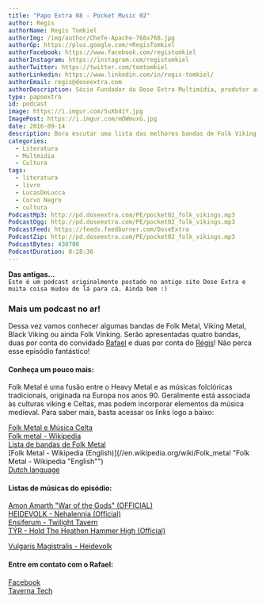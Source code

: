 ```yaml
---
title: "Papo Extra 08 - Pocket Music 02"
author: Regis
authorName: Regis Tomkiel
authorImg: /img/author/Chefe-Apache-768x768.jpg
authorGp: https://plus.google.com/+RegisTomkiel
authorFacebook: https://www.facebook.com/registomkiel
authorInstagram: https://instagram.com/registomkiel
authorTwitter: https://twitter.com/tomtomkiel
authorLinkedin: https://www.linkedin.com/in/regis-tomkiel/
authorEmail: regis@doseextra.com
authorDescription: Sócio Fundador da Dose Extra Multimídia, produtor audiovisual, desenvolvedor web, podcaster, escritor e quando sobra tempo, coleciona videogames e filmes independentes.
type: papoextra
id: podcast
image: https://i.imgur.com/5uXb4iY.jpg
ImagePost: https://i.imgur.com/mOWmuxG.jpg
date: 2016-09-14
description: Bora escutar uma lista das melhores bandas de Folk Viking da atualidade!
categories:
  - Literatura
  - Multmidia
  - Cultura
tags:
  - literatura
  - livro
  - LucasDeLucca
  - Corvo Negro
  - cultura
PodcastMp3: http://pd.doseextra.com/PE/pocket02_folk_vikings.mp3
PodcastOgg: http://pd.doseextra.com/PE/pocket02_folk_vikings.mp3
PodcastFeed: https://feeds.feedburner.com/DoseExtra
PodcastZip: http://pd.doseextra.com/PE/pocket02_folk_vikings.mp3
PodcastBytes: 430700
PodcastDuration: 0:28:36
---
```

**Das antigas...**   
``Este é um podcast originalmente postado no antigo site Dose Extra e muita coisa mudou de lá para cá. Ainda bem :) ``


### Mais um podcast no ar!
Dessa vez vamos conhecer algumas bandas de Folk Metal, Viking Metal, Black Viking ou ainda Folk Vinking.
Serão apresentadas quatro bandas, duas por conta do convidado [Rafael]() e duas por conta do [Régis]()!
Não perca esse episódio fantástico!

#### Conheça um pouco mais:

Folk Metal é uma fusão entre o Heavy Metal e as músicas folclóricas tradicionais, originada na Europa nos anos 90. Geralmente está associada às culturas viking e Celtas, mas podem incorporar elementos da música medieval.
Para saber mais, basta acessar os links logo a baixo:

[Folk Metal e Música Celta](//whiplash.net/materias/biografias/000235-skyclad.html "Folk Metal e Música Celta")   
[Folk metal - Wikipedia](//pt.wikipedia.org/wiki/Folk_metal "Folk metal - Wikipedia")   
[Lista de bandas de Folk Metal](//pt.wikipedia.org/wiki/Lista_de_bandas_de_folk_metal "Lista de bandas de Folk Metal")   
[Folk Metal - Wikipedia (English)](//en.wikipedia.org/wiki/Folk_metal "Folk Metal - Wikipedia "English"")   
[Dutch language](//en.wikipedia.org/wiki/Dutch_language "Dutch language")   

#### Listas de músicas do episódio:
<a href="https://www.youtube.com/watch?v=FVAQQujgSxQ" target="_blank">Amon Amarth "War of the Gods" (OFFICIAL)</a>    
<a href="https://www.youtube.com/watch?v=KBpDom4QWHE" target="_blank">HEIDEVOLK - Nehalennia (Official)</a>    
<a href="https://www.youtube.com/watch?v=YaqqsTVuCnI" target="_blank">Ensiferum - Twilight Tavern</a>    
<a href="https://www.youtube.com/watch?v=fu2bgwcv43o" target="_blank">TÝR - Hold The Heathen Hammer High (Official)</a>    

<a href="https://www.youtube.com/watch?v=reOLeLX0Q9U" target="_blank">Vulgaris Magistralis - Heidevolk</a>    

#### Entre em contato com o Rafael:  
<a href="https://www.facebook.com/rafaelbalrs" target="_blank">Facebook</a>    
<a href="http://tavernatech.com.br/" target="_blank">Taverna Tech</a>    
